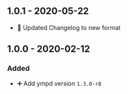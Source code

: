 ## 1.0.1 - 2020-05-22

* 🔨 Updated Changelog to new format

## 1.0.0 - 2020-02-12

### Added
* ➕ Add ympd version `1.3.0-r8`
